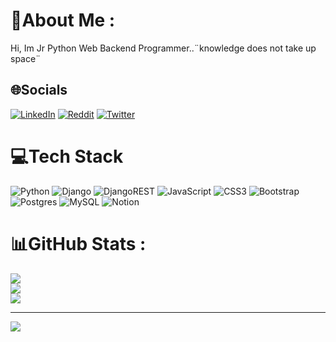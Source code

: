 # 💫About Me :
Hi, Im Jr Python Web Backend Programmer..¨knowledge does not take up space¨


## 🌐Socials
[![LinkedIn](https://img.shields.io/badge/LinkedIn-%230077B5.svg?logo=linkedin&logoColor=white)](https://linkedin.com/in/https://www.linkedin.com/in/diosvelis-duvergel-chib%C3%A1s-4a8595119/) [![Reddit](https://img.shields.io/badge/Reddit-%23FF4500.svg?logo=Reddit&logoColor=white)](https://reddit.com/user/revud00) [![Twitter](https://img.shields.io/badge/Twitter-%231DA1F2.svg?logo=Twitter&logoColor=white)](https://twitter.com/https://twitter.com/duver089) 

# 💻Tech Stack
![Python](https://img.shields.io/badge/python-3670A0?style=for-the-badge&logo=python&logoColor=ffdd54) ![Django](https://img.shields.io/badge/django-%23092E20.svg?style=for-the-badge&logo=django&logoColor=white) ![DjangoREST](https://img.shields.io/badge/DJANGO-REST-ff1709?style=for-the-badge&logo=django&logoColor=white&color=ff1709&labelColor=gray) ![JavaScript](https://img.shields.io/badge/javascript-%23323330.svg?style=for-the-badge&logo=javascript&logoColor=%23F7DF1E) ![CSS3](https://img.shields.io/badge/css3-%231572B6.svg?style=for-the-badge&logo=css3&logoColor=white) ![Bootstrap](https://img.shields.io/badge/bootstrap-%23563D7C.svg?style=for-the-badge&logo=bootstrap&logoColor=white) ![Postgres](https://img.shields.io/badge/postgres-%23316192.svg?style=for-the-badge&logo=postgresql&logoColor=white) ![MySQL](https://img.shields.io/badge/mysql-%2300f.svg?style=for-the-badge&logo=mysql&logoColor=white) ![Notion](https://img.shields.io/badge/Notion-%23000000.svg?style=for-the-badge&logo=notion&logoColor=white)
# 📊GitHub Stats :
![](https://github-readme-stats.vercel.app/api?username=duver00&theme=dracula&hide_border=false&include_all_commits=false&count_private=false)<br/>
![](https://github-readme-streak-stats.herokuapp.com/?user=duver00&theme=dracula&hide_border=false)<br/>
![](https://github-readme-stats.vercel.app/api/top-langs/?username=duver00&theme=dracula&hide_border=false&include_all_commits=false&count_private=false&layout=compact)

---
[![](https://visitcount.itsvg.in/api?id=duver00&icon=0&color=0)](https://visitcount.itsvg.in)
